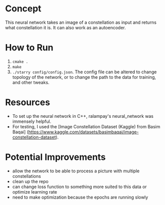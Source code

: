 # Concept
This neural network takes an image of a constellation as input and returns what constellation it is. It can also work as an autoencoder. 

# How to Run
1. `cmake .`
2. `make`
3. `./starry config/config.json`. The config file can be altered to change topology of the network, 
or to change the path to the data for training, and other tweaks. 


# Resources
+ To set up the neural network in C++, ralampay's neural_network was immensely helpful.   
+ For testing, I used the [Image Constellation Dataset (Kaggle) from Basim Baqai] (https://www.kaggle.com/datasets/basimbaqai/image-constellation-dataset).  


# Potential Improvements
- allow the network to be able to process a picture with multiple constellations
- clean up the repo
- can change loss function to something more suited to this data or optimize learning rate
- need to make optimization because the epochs are running slowly